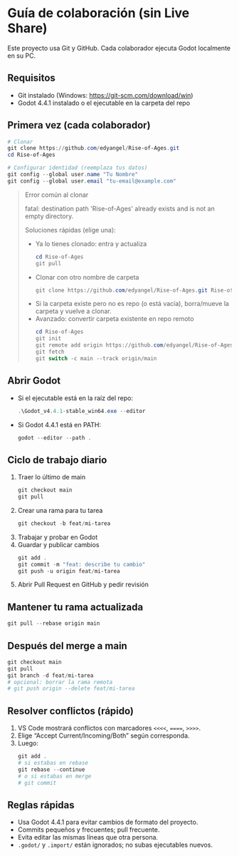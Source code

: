 # Guía de colaboración (sin Live Share)

Este proyecto usa Git y GitHub. Cada colaborador ejecuta Godot localmente en su PC.

## Requisitos
- Git instalado (Windows: https://git-scm.com/download/win)
- Godot 4.4.1 instalado o el ejecutable en la carpeta del repo

## Primera vez (cada colaborador)
```powershell
# Clonar
git clone https://github.com/edyangel/Rise-of-Ages.git
cd Rise-of-Ages

# Configurar identidad (reemplaza tus datos)
git config --global user.name "Tu Nombre"
git config --global user.email "tu-email@example.com"
```

> Error común al clonar
>
> fatal: destination path 'Rise-of-Ages' already exists and is not an empty directory.
>
> Soluciones rápidas (elige una):
> - Ya lo tienes clonado: entra y actualiza
>   ```powershell
>   cd Rise-of-Ages
>   git pull
>   ```
> - Clonar con otro nombre de carpeta
>   ```powershell
>   git clone https://github.com/edyangel/Rise-of-Ages.git Rise-of-Ages-2
>   ```
> - Si la carpeta existe pero no es repo (o está vacía), borra/mueve la carpeta y vuelve a clonar.
> - Avanzado: convertir carpeta existente en repo remoto
>   ```powershell
>   cd Rise-of-Ages
>   git init
>   git remote add origin https://github.com/edyangel/Rise-of-Ages.git
>   git fetch
>   git switch -c main --track origin/main
>   ```

## Abrir Godot
- Si el ejecutable está en la raíz del repo:
  ```powershell
  .\Godot_v4.4.1-stable_win64.exe --editor
  ```
- Si Godot 4.4.1 está en PATH:
  ```powershell
  godot --editor --path .
  ```

## Ciclo de trabajo diario
1. Traer lo último de main
   ```powershell
   git checkout main
   git pull
   ```
2. Crear una rama para tu tarea
   ```powershell
   git checkout -b feat/mi-tarea
   ```
3. Trabajar y probar en Godot
4. Guardar y publicar cambios
   ```powershell
   git add .
   git commit -m "feat: describe tu cambio"
   git push -u origin feat/mi-tarea
   ```
5. Abrir Pull Request en GitHub y pedir revisión

## Mantener tu rama actualizada
```powershell
git pull --rebase origin main
```

## Después del merge a main
```powershell
git checkout main
git pull
git branch -d feat/mi-tarea
# opcional: borrar la rama remota
# git push origin --delete feat/mi-tarea
```

## Resolver conflictos (rápido)
1. VS Code mostrará conflictos con marcadores `<<<<`, `====`, `>>>>`.
2. Elige “Accept Current/Incoming/Both” según corresponda.
3. Luego:
   ```powershell
   git add .
   # si estabas en rebase
   git rebase --continue
   # o si estabas en merge
   # git commit
   ```

## Reglas rápidas
- Usa Godot 4.4.1 para evitar cambios de formato del proyecto.
- Commits pequeños y frecuentes; pull frecuente.
- Evita editar las mismas líneas que otra persona.
- `.godot/` y `.import/` están ignorados; no subas ejecutables nuevos.
